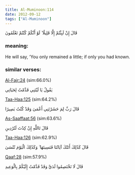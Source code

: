 ```yaml
---
title: Al-Muminoon:114
date: 2012-09-12
tags: ["Al-Muminoon"]
---
```

قَالَ إِنْ لَبِثْتُمْ إِلَّا قَلِيلًا ۖ لَوْ أَنَّكُمْ كُنْتُمْ تَعْلَمُونَ
### meaning: 
He will say, ‘You only remained a little; if only you had known.
### similar verses: 

[Al-Fajr:24](/89/24) (sim:66.0%)

يَقُولُ يَا لَيْتَنِي قَدَّمْتُ لِحَيَاتِي

[Taa-Haa:125](/20/125) (sim:64.2%)

قَالَ رَبِّ لِمَ حَشَرْتَنِي أَعْمَىٰ وَقَدْ كُنْتُ بَصِيرًا

[As-Saaffaat:56](/37/56) (sim:63.6%)

قَالَ تَاللَّهِ إِنْ كِدْتَ لَتُرْدِينِ

[Taa-Haa:126](/20/126) (sim:62.9%)

قَالَ كَذَٰلِكَ أَتَتْكَ آيَاتُنَا فَنَسِيتَهَا ۖ وَكَذَٰلِكَ الْيَوْمَ تُنْسَىٰ

[Qaaf:28](/50/28) (sim:57.9%)

قَالَ لَا تَخْتَصِمُوا لَدَيَّ وَقَدْ قَدَّمْتُ إِلَيْكُمْ بِالْوَعِيدِ
